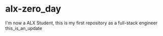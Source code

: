 # alx-zero_day
I'm now a ALX Student, this is my first repository as a full-stack engineer
this_is_an_update
